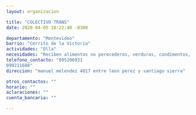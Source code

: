 ```yaml
---
layout: organizacion

title: "COLECTIVO TRANS"
date: 2020-04-05 18:22:40 -0300

departamento: "Montevideo"
barrio: "Cerrito de la Victoria"
actividades: "Olla"
necesidades: "Reciben alimentos no perecederos, verduras, condimentos, etc."
telefono_contacto: "095206931
099211688"
direccion: "manuel melendez 4017 entre leon perez y santiago sierra"

otros_contactos: ""
horario: ""
aclaraciones: ""
cuenta_bancaria: ""

---
```

